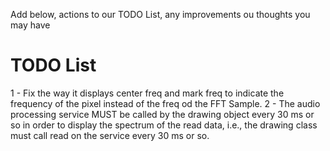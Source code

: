 Add below, actions to our TODO List, any improvements ou thoughts you may have
# TODO List #

1 - Fix the way it displays center freq and mark freq to indicate the frequency of the pixel instead of the freq od the FFT Sample.
2 - The audio processing service MUST be called by the drawing object every 30 ms or so in order to display the spectrum of the read data, i.e., the drawing class must call read on the service every 30 ms or so.